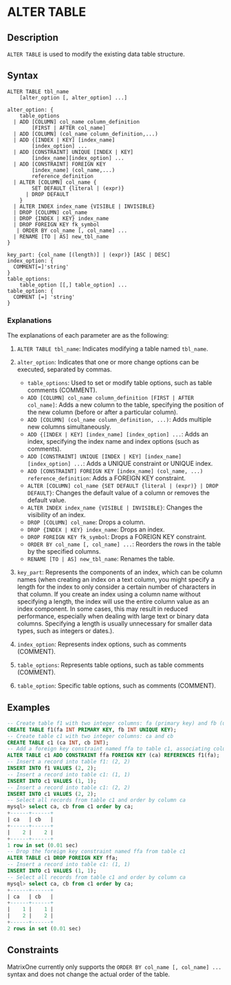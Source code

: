 # **ALTER TABLE**

## **Description**

`ALTER TABLE` is used to modify the existing data table structure.

## **Syntax**

```
ALTER TABLE tbl_name
    [alter_option [, alter_option] ...]

alter_option: {
    table_options
  | ADD [COLUMN] col_name column_definition
        [FIRST | AFTER col_name]
  | ADD [COLUMN] (col_name column_definition,...)
  | ADD {[INDEX | KEY] [index_name]
        [index_option] ...
  | ADD [CONSTRAINT] UNIQUE [INDEX | KEY]
        [index_name][index_option] ...
  | ADD [CONSTRAINT] FOREIGN KEY
        [index_name] (col_name,...)
        reference_definition
  | ALTER [COLUMN] col_name {
        SET DEFAULT {literal | (expr)}
      | DROP DEFAULT
    }
  | ALTER INDEX index_name {VISIBLE | INVISIBLE}
  | DROP [COLUMN] col_name
  | DROP {INDEX | KEY} index_name
  | DROP FOREIGN KEY fk_symbol
   | ORDER BY col_name [, col_name] ...
  | RENAME [TO | AS] new_tbl_name
}

key_part: {col_name [(length)] | (expr)} [ASC | DESC]
index_option: {
  COMMENT[=]'string'
}
table_options:
    table_option [[,] table_option] ...
table_option: {
  COMMENT [=] 'string'
}
```

### **Explanations**

The explanations of each parameter are as the following:

1. `ALTER TABLE tbl_name`: Indicates modifying a table named `tbl_name`.
2. `alter_option`: Indicates that one or more change options can be executed, separated by commas.
    - `table_options`: Used to set or modify table options, such as table comments (COMMENT).
    - `ADD [COLUMN] col_name column_definition [FIRST | AFTER col_name]`: Adds a new column to the table, specifying the position of the new column (before or after a particular column).
    - `ADD [COLUMN] (col_name column_definition, ...)`: Adds multiple new columns simultaneously.
    - `ADD {[INDEX | KEY] [index_name] [index_option] ...`: Adds an index, specifying the index name and index options (such as comments).
    - `ADD [CONSTRAINT] UNIQUE [INDEX | KEY] [index_name][index_option] ...`: Adds a UNIQUE constraint or UNIQUE index.
    - `ADD [CONSTRAINT] FOREIGN KEY [index_name] (col_name, ...) reference_definition`: Adds a FOREIGN KEY constraint.
    - `ALTER [COLUMN] col_name {SET DEFAULT {literal | (expr)} | DROP DEFAULT}`: Changes the default value of a column or removes the default value.
    - `ALTER INDEX index_name {VISIBLE | INVISIBLE}`: Changes the visibility of an index.
    - `DROP [COLUMN] col_name`: Drops a column.
    - `DROP {INDEX | KEY} index_name`: Drops an index.
    - `DROP FOREIGN KEY fk_symbol`: Drops a FOREIGN KEY constraint.
    - `ORDER BY col_name [, col_name] ...`: Reorders the rows in the table by the specified columns.
    - `RENAME [TO | AS] new_tbl_name`: Renames the table.

3. `key_part`: Represents the components of an index, which can be column names (when creating an index on a text column, you might specify a length for the index to only consider a certain number of characters in that column. If you create an index using a column name without specifying a length, the index will use the entire column value as an index component. In some cases, this may result in reduced performance, especially when dealing with large text or binary data columns. Specifying a length is usually unnecessary for smaller data types, such as integers or dates.).
4. `index_option`: Represents index options, such as comments (COMMENT).
5. `table_options`: Represents table options, such as table comments (COMMENT).
6. `table_option`: Specific table options, such as comments (COMMENT).

## **Examples**

```sql
-- Create table f1 with two integer columns: fa (primary key) and fb (unique key)
CREATE TABLE f1(fa INT PRIMARY KEY, fb INT UNIQUE KEY);
-- Create table c1 with two integer columns: ca and cb
CREATE TABLE c1 (ca INT, cb INT);
-- Add a foreign key constraint named ffa to table c1, associating column ca of table c1 with column fa of table f1
ALTER TABLE c1 ADD CONSTRAINT ffa FOREIGN KEY (ca) REFERENCES f1(fa);
-- Insert a record into table f1: (2, 2)
INSERT INTO f1 VALUES (2, 2);
-- Insert a record into table c1: (1, 1)
INSERT INTO c1 VALUES (1, 1);
-- Insert a record into table c1: (2, 2)
INSERT INTO c1 VALUES (2, 2);
-- Select all records from table c1 and order by column ca
mysql> select ca, cb from c1 order by ca;
+------+------+
| ca   | cb   |
+------+------+
|    2 |    2 |
+------+------+
1 row in set (0.01 sec)
-- Drop the foreign key constraint named ffa from table c1
ALTER TABLE c1 DROP FOREIGN KEY ffa;
-- Insert a record into table c1: (1, 1)
INSERT INTO c1 VALUES (1, 1);
-- Select all records from table c1 and order by column ca
mysql> select ca, cb from c1 order by ca;
+------+------+
| ca   | cb   |
+------+------+
|    1 |    1 |
|    2 |    2 |
+------+------+
2 rows in set (0.01 sec)
```

## Constraints

MatrixOne currently only supports the `ORDER BY col_name [, col_name] ...` syntax and does not change the actual order of the table.
